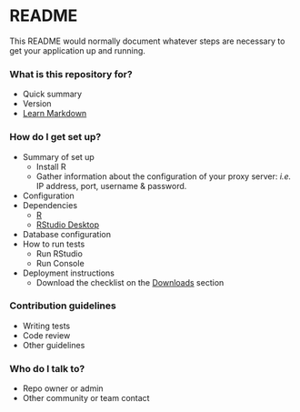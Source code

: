 # README #

This README would normally document whatever steps are necessary to get your application up and running.

### What is this repository for? ###

* Quick summary
* Version
* [Learn Markdown](https://bitbucket.org/tutorials/markdowndemo)

### How do I get set up? ###

* Summary of set up
    * Install R
    * Gather information about the configuration of your proxy server: *i.e.* IP address, port, username & password.
* Configuration
* Dependencies
    * [R](https://cran.r-project.org/bin/)
    * [RStudio Desktop](https://www.rstudio.com/products/rstudio/#Desktop) 
* Database configuration
* How to run tests
    * Run RStudio
    * Run Console
* Deployment instructions
    * Download the checklist on the [Downloads](https://bitbucket.org/imhicihu/r-on-proxy-server/downloads/) section

### Contribution guidelines ###

* Writing tests
* Code review
* Other guidelines

### Who do I talk to? ###

* Repo owner or admin
* Other community or team contact